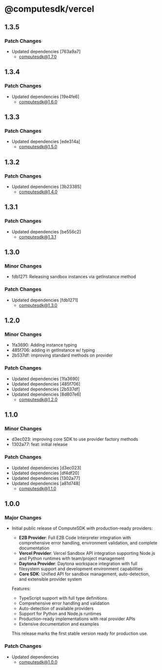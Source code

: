 # @computesdk/vercel

## 1.3.5

### Patch Changes

- Updated dependencies [763a9a7]
  - computesdk@1.7.0

## 1.3.4

### Patch Changes

- Updated dependencies [19e4fe6]
  - computesdk@1.6.0

## 1.3.3

### Patch Changes

- Updated dependencies [ede314a]
  - computesdk@1.5.0

## 1.3.2

### Patch Changes

- Updated dependencies [3b23385]
  - computesdk@1.4.0

## 1.3.1

### Patch Changes

- Updated dependencies [be556c2]
  - computesdk@1.3.1

## 1.3.0

### Minor Changes

- fdb1271: Releasing sandbox instances via getInstance method

### Patch Changes

- Updated dependencies [fdb1271]
  - computesdk@1.3.0

## 1.2.0

### Minor Changes

- 1fa3690: Adding instance typing
- 485f706: adding in getInstance w/ typing
- 2b537df: improving standard methods on provider

### Patch Changes

- Updated dependencies [1fa3690]
- Updated dependencies [485f706]
- Updated dependencies [2b537df]
- Updated dependencies [8d807e6]
  - computesdk@1.2.0

## 1.1.0

### Minor Changes

- d3ec023: improving core SDK to use provider factory methods
- 1302a77: feat: initial release

### Patch Changes

- Updated dependencies [d3ec023]
- Updated dependencies [df4df20]
- Updated dependencies [1302a77]
- Updated dependencies [a81d748]
  - computesdk@1.1.0

## 1.0.0

### Major Changes

- Initial public release of ComputeSDK with production-ready providers:

  - **E2B Provider**: Full E2B Code Interpreter integration with comprehensive error handling, environment validation, and complete documentation
  - **Vercel Provider**: Vercel Sandbox API integration supporting Node.js and Python runtimes with team/project management
  - **Daytona Provider**: Daytona workspace integration with full filesystem support and development environment capabilities
  - **Core SDK**: Unified API for sandbox management, auto-detection, and extensible provider system

  Features:

  - TypeScript support with full type definitions
  - Comprehensive error handling and validation
  - Auto-detection of available providers
  - Support for Python and Node.js runtimes
  - Production-ready implementations with real provider APIs
  - Extensive documentation and examples

  This release marks the first stable version ready for production use.

### Patch Changes

- Updated dependencies
  - computesdk@1.0.0
